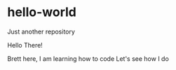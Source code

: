 # hello-world
Just another repository

Hello There!

Brett here, I am learning how to code
Let's see how I do
